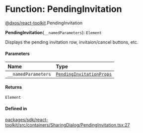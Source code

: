 # Function: PendingInvitation

[@dxos/react-toolkit](../modules/dxos_react_toolkit.md).PendingInvitation

**PendingInvitation**(`__namedParameters`): `Element`

Displays the pending invitation row, invitaion/cancel buttons, etc.

#### Parameters

| Name | Type |
| :------ | :------ |
| `__namedParameters` | [`PendingInvitationProps`](../interfaces/dxos_react_toolkit.PendingInvitationProps.md) |

#### Returns

`Element`

#### Defined in

[packages/sdk/react-toolkit/src/containers/SharingDialog/PendingInvitation.tsx:27](https://github.com/dxos/dxos/blob/db8188dae/packages/sdk/react-toolkit/src/containers/SharingDialog/PendingInvitation.tsx#L27)
